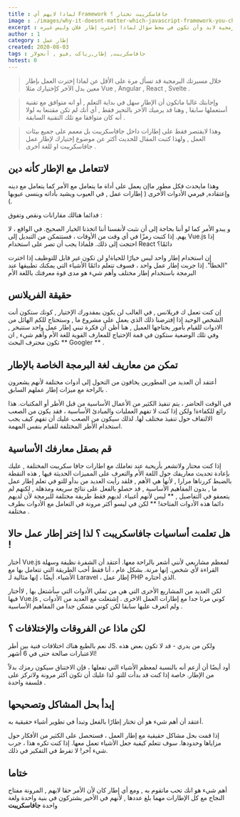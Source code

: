 ```yaml
---
title : لماذا لايهم أي Framework جافاسكريبت تختار ؟
image : ./images/why-it-doesnt-matter-which-javascript-framework-you-choose.png
excerpt : في مسيرتك البرمجية لابد وأن تكون في محط سؤال لماذا إخترت إطار فلان وليس غيره .
author : 1
category : إطار عمل
created: 2020-08-03
tags : جافاسكريبت, إطار,رياكت ,فيو , أنجولار
hotest: 0
---
```

> خلال مسيرتك البرمجية قد تسأل مرة على الأقل عن لماذا إخترت العمل بإطار معين بدل الآخر كإختيارك مثلا Vue , Angular , React , Svelte .

>وإجابتك غالبا ماتكون أن الإطار سهل في بداية التعلم , أو انه متوافق مع تقنية أستعملها سابقا , وهنا قد يرميك الأخر بالتحيز فقط , أي أنك لم تكن مقتنعا به لولا أنه كان متوافقا مع تلك التقنية السابقة .

>وهذا لايقتصر فقط على إطارات داخل جافاسكريبت بل معمم على جميع بيئات العمل , ولهذا كتبت المقال للحديث أكثر عن موضوع إختيارك لإطار عمل جافاسكريبت او للغة أخرى . 

## لاتتعامل مع الإطار كأنه دين 

وهذا مايحدث فكل مطور ماإن يعمل على أداة ما يتعامل مع الأمر كما يتعامل مع دينه وإعتقاده, فيرمي الأدوات الأخرى ( إطارات عمل , في العيوب ويشيد بأداته وينسى عيوبها  ).

فدائما هنالك مقارانات ونقص وتفوق :

و يبدو الأمر كما لو أننا بحاجة إلى أن نثبت لأنفسنا أننا اتخذنا الخيار الصحيح. في الواقع ، لا يهم. إذا كتبت رمزًا في أي وقت من الأوقات ، فستتمكن من التبديل إلى Vue.js إذا احتجت إلى ذلك. فلماذا يجب أن تصر على استخدام React دائمًا؟

إن استخدام إطار واحد ليس خيارًا للحياة!و لن تكون غير قابل للتوظيف إذا اخترت "الخطأ". إذا جربت إطار عمل واحد ، فسوف تتعلم دائمًا الأشياء التي يمكنك تطبيقها عند البرمجة باستخدام إطار مختلف وأهم شيء هو مدى قوة معرفتك باللغة الأم 

## حقيقة الفريلانس

إن كنت تعمل ك فريلانس , في الغالب لن يكون بمقدورك الإختيار , كونك ستكون أنت الشخص الوحيد إذا إفترضنا ذلك الذي يعمل على مشروع ما , وستحتاج للكم الهائل من الادوات للقيام بأمور يحتاجها العميل , هنا أظن أن فكرة تبني إطار عمل واحد ستتبخر , 
وفي تلك الوضعية ستكون في قمة الإحتياج للمعارف القوية للغة الأم وأهم شيء , ان تكون محترف البحث ** Googler ** .

## تمكن من معاريف لغة البرمجة الخاصة بالإطار 

أعتقد أن العديد من المطورين يخافون من التحول إلى أدوات مختلفة لأنهم يشعرون بالراحة مع ميزات إطار عملهم السابق .

في الوقت الحاضر ، يتم تنفيذ الكثير من الأعمال الأساسية من قبل الأطر أو المكتبات. هذا رائع للكفاءة! ولكن إذا كنت لا تفهم العمليات والمبادئ الأساسية ، فقد يكون من الصعب الالتفاف حول تنفيذ مختلف لها. لذلك سيكون من الصعب عليك أن تفهم كيف يجب استخدام الأطر المختلفة للقيام بنفس المهمة.

## قم بصقل معارفك الأساسية

إذا كنت محتار ولاتشعر بأريحية عند تعاملك مع اطارات جافا سكريبت المختلفة , عليك بإعادة تحديث معاريفك حول اللغة الأم والتعرف على المميزات الحديثة فيها , هذه النقطة بالضبط كررناها مرارا , لأنها هي الأهم , فلقد رأيت العديد من بدأو للتو في تعلم إطار عمل ما , بدون المفاهيم الأساسية , قد حصلو بالفعل على نتائج سريعة ومذهلة , لكنهم لم يتعمقو في التفاصيل , ** ليس لأنهم أغبياء. لديهم فقط طريقة مختلفة للبرمجة لأن لديهم دائما هذه الأدوات المتاحة! ** لكن في ليسو أكثر مرونة في التعامل مع الأدوات بطرف مختلفة .

## هل تعلمت أساسيات جافاسكريبت ؟ لذا إختر إطار عمل حالا !

أختار Vue.js لمعظم مشاريعي لأنني أشعر بالراحة معها. أعتقد أن الشفرة نظيفة وسهلة القراءة لأي شخص. إنها مرنة. بشكل عام ، أنا فقط أحب الطريقة التي تتعامل بها مع الأشياء. أيضًا ، إنها مثالية لـ Laravel ، إطار عمل PHP الذي أختاره.

لكن العديد من المشاريع الأخرى التي هي من تملي الأدوات التي سأشتغل بها , لاأختار فيها Vue.js , كوني مرنا جدا مع إطارات العمل الاخرى . إشتغلت مع العديد من الأدوات ولم اتعرف عليها سابقا لكن كوني متمكن جدا من المفاهيم الأساسية .

## لكن ماذا عن الفروقات والإختلافات ؟

نعم بالطبع هناك اختلافات فنية بين أطر JS. ولكن من يدري - قد لا تكون بعض هذه الاعتبارات صالحة حتى في 6 أشهر!

أود أيضًا أن أزعم أنه بالنسبة لمعظم الأشياء التي تفعلها ، فإن الاختناق سيكون رمزك بدلاً من الإطار. خاصة إذا كنت قد بدأت للتو. لذا عليك أن تكون أكثر مرونة ولاتركز على فلسفة واحدة .

## إبدأ بحل المشاكل وتصحيحها

أعتقد أن أهم شيء هو أن تختار إطارًا بالفعل وتبدأ في تطوير أشياء حقيقية به.

إذا قمت بحل مشاكل حقيقية مع إطار العمل ، فستحصل على الكثير من الأفكار حول مزاياها وحدودها. سوف تتعلم كيفية جعل الأشياء تعمل معها. إذا كنت تكره هذا ، جرب شيء آخر! لا تفرط في التفكير في ذلك.

## ختاما

أهم شيء هو انك تحب ماتقوم به , ومع أي إطار كان لأن الأمر حقا لايهم , المرونة مفتاح النجاح مع كل الإطارات مهما بلغ عددها , لأنهم في الأخير يشتركون في بنية واحدة ولغة واحدة **جافاسكريبت**


